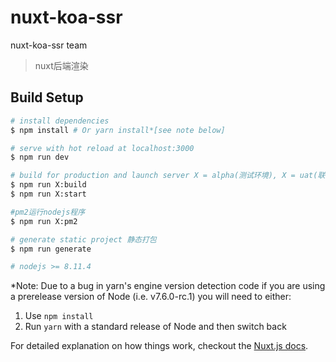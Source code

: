 # nuxt-koa-ssr
nuxt-koa-ssr team

> nuxt后端渲染  

## Build Setup

``` bash
# install dependencies
$ npm install # Or yarn install*[see note below]

# serve with hot reload at localhost:3000
$ npm run dev

# build for production and launch server X = alpha(测试环境), X = uat(联调环境), X = prod(生产环境)
$ npm run X:build
$ npm run X:start

#pm2运行nodejs程序
$ npm run X:pm2

# generate static project 静态打包
$ npm run generate

# nodejs >= 8.11.4

```
*Note: Due to a bug in yarn's engine version detection code if you are
using a prerelease version of Node (i.e. v7.6.0-rc.1) you will need to either:
  1. Use `npm install`
  2. Run `yarn` with a standard release of Node and then switch back

For detailed explanation on how things work, checkout the [Nuxt.js docs](https://github.com/nuxt/nuxt.js).
